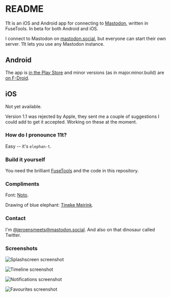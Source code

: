 # README #

11t is an iOS and Android app for connecting to [Mastodon](https://github.com/tootsuite/mastodon), written in FuseTools. In beta for both Android and iOS.

I connect to Mastodon on [mastodon.social](https://mastodon.social/), but everyone can start their own server. 11t lets you use any Mastodon instance.

## Android ##
The app is [in the Play Store](https://play.google.com/store/apps/details?id=com.jeroensmeets.mastodon) and minor versions (as in major.minor.build) are [on F-Droid](https://apt.izzysoft.de/fdroid/index/apk/com.jeroensmeets.mastodon).

## iOS ##
Not yet available.

Version 1.1 was rejected by Apple, they sent me a couple of suggestions I could add to get it accepted. Working on these at the moment.

### How do I pronounce 11t? ###

Easy -- it's `elephan-t`.

### Build it yourself ###

You need the brilliant [FuseTools](https://www.fusetools.com/) and the code in this repository.

### Compliments ###

Font: [Noto](https://www.google.com/get/noto/).

Drawing of blue elephant: [Tineke Meirink](https://www.tinekemeirink.nl/).

### Contact ###

I'm [@jeroensmeets@mastodon.social](https://mastodon.social/@jeroensmeets). And also on that dinosaur called Twitter.

### Screenshots ###

![Splashscreen screenshot](Assets/images/store/appstore/screenshot_setinstance.png?raw=true "Select Mastodon instance")

![Timeline screenshot](Assets/images/store/appstore/screenshot_timeline.png?raw=true "Timeline screenshot")

![Notifications screenshot](Assets/images/store/appstore/screenshot_notifications.png?raw=true "Notifications screenshot")

![Favourites screenshot](Assets/images/store/appstore/screenshot_favourites.png?raw=true "Favourites screenshot")
